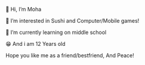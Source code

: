 👋 Hi, I’m Moha

👀 I’m interested in Sushi and Computer/Mobile games!

🌱 I’m currently learning on middle school

😁 And i am 12 Years old

Hope you like me as a friend/bestfriend, And Peace!
